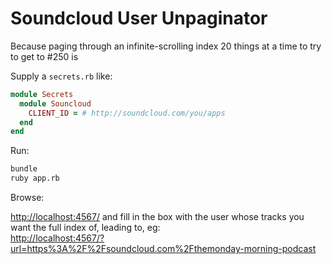 # Soundcloud User Unpaginator

Because paging through an infinite-scrolling index 20 things at a time to try to get to #250 is 

Supply a `secrets.rb` like:

```ruby
module Secrets
  module Souncloud
    CLIENT_ID = # http://soundcloud.com/you/apps
  end
end
```

Run:

```bash
bundle
ruby app.rb
```

Browse:

[http://localhost:4567/](http://localhost:4567/) and fill in the box with the user whose tracks you want the full index of, leading to, eg:  
[http://localhost:4567/?url=https%3A%2F%2Fsoundcloud.com%2Fthemonday-morning-podcast](http://localhost:4567/?url=https%3A%2F%2Fsoundcloud.com%2Fthemonday-morning-podcast)
